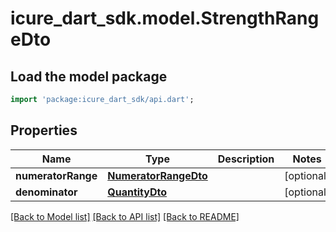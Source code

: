 # icure_dart_sdk.model.StrengthRangeDto

## Load the model package
```dart
import 'package:icure_dart_sdk/api.dart';
```

## Properties
Name | Type | Description | Notes
------------ | ------------- | ------------- | -------------
**numeratorRange** | [**NumeratorRangeDto**](NumeratorRangeDto.md) |  | [optional]
**denominator** | [**QuantityDto**](QuantityDto.md) |  | [optional]

[[Back to Model list]](../README.md#documentation-for-models) [[Back to API list]](../README.md#documentation-for-api-endpoints) [[Back to README]](../README.md)
